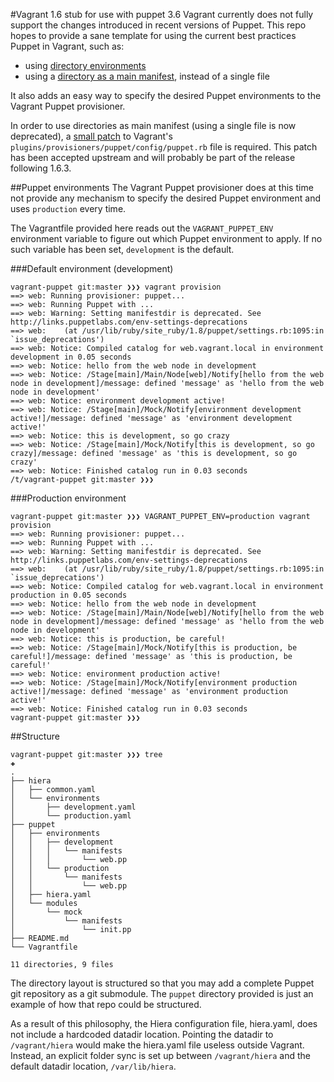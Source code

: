 #Vagrant 1.6 stub for use with puppet 3.6
Vagrant currently does not fully support the changes introduced in recent versions of Puppet. This repo hopes to provide a sane template for using the current best practices Puppet in Vagrant, such as:

- using [directory environments](https://docs.puppetlabs.com/puppet/3.5/reference/release_notes.html#directory-environments)
- using a [directory as a main manifest](https://docs.puppetlabs.com/puppet/latest/reference/dirs_manifest.html#with-puppet-apply), instead of a single file

It also adds an easy way to specify the desired Puppet environments to the Vagrant Puppet provisioner.

In order to use directories as main manifest (using a single file is now deprecated), a [small patch](https://github.com/mitchellh/vagrant/pull/4169/files) to Vagrant's `plugins/provisioners/puppet/config/puppet.rb` file is required. This patch has been accepted upstream and will probably be part of the release following 1.6.3.

##Puppet environments
The Vagrant Puppet provisioner does at this time not provide any mechanism to specify the desired Puppet environment and uses `production` every time.

The Vagrantfile provided here reads out the `VAGRANT_PUPPET_ENV` environment variable to figure out which Puppet environment to apply. If no such variable has been set, `development` is the default.

###Default environment (development)
```
vagrant-puppet git:master ❯❯❯ vagrant provision
==> web: Running provisioner: puppet...
==> web: Running Puppet with ...
==> web: Warning: Setting manifestdir is deprecated. See http://links.puppetlabs.com/env-settings-deprecations
==> web:    (at /usr/lib/ruby/site_ruby/1.8/puppet/settings.rb:1095:in `issue_deprecations')
==> web: Notice: Compiled catalog for web.vagrant.local in environment development in 0.05 seconds
==> web: Notice: hello from the web node in development
==> web: Notice: /Stage[main]/Main/Node[web]/Notify[hello from the web node in development]/message: defined 'message' as 'hello from the web node in development'
==> web: Notice: environment development active!
==> web: Notice: /Stage[main]/Mock/Notify[environment development active!]/message: defined 'message' as 'environment development active!'
==> web: Notice: this is development, so go crazy
==> web: Notice: /Stage[main]/Mock/Notify[this is development, so go crazy]/message: defined 'message' as 'this is development, so go crazy'
==> web: Notice: Finished catalog run in 0.03 seconds
/t/vagrant-puppet git:master ❯❯❯
```

###Production environment
```
vagrant-puppet git:master ❯❯❯ VAGRANT_PUPPET_ENV=production vagrant provision
==> web: Running provisioner: puppet...
==> web: Running Puppet with ...
==> web: Warning: Setting manifestdir is deprecated. See http://links.puppetlabs.com/env-settings-deprecations
==> web:    (at /usr/lib/ruby/site_ruby/1.8/puppet/settings.rb:1095:in `issue_deprecations')
==> web: Notice: Compiled catalog for web.vagrant.local in environment production in 0.05 seconds
==> web: Notice: hello from the web node in development
==> web: Notice: /Stage[main]/Main/Node[web]/Notify[hello from the web node in development]/message: defined 'message' as 'hello from the web node in development'
==> web: Notice: this is production, be careful!
==> web: Notice: /Stage[main]/Mock/Notify[this is production, be careful!]/message: defined 'message' as 'this is production, be careful!'
==> web: Notice: environment production active!
==> web: Notice: /Stage[main]/Mock/Notify[environment production active!]/message: defined 'message' as 'environment production active!'
==> web: Notice: Finished catalog run in 0.03 seconds
vagrant-puppet git:master ❯❯❯
```

##Structure
```
vagrant-puppet git:master ❯❯❯ tree                                                                                                                                                                                                       ✚
.
├── hiera
│   ├── common.yaml
│   └── environments
│       ├── development.yaml
│       └── production.yaml
├── puppet
│   ├── environments
│   │   ├── development
│   │   │   └── manifests
│   │   │       └── web.pp
│   │   └── production
│   │       └── manifests
│   │           └── web.pp
│   ├── hiera.yaml
│   └── modules
│       └── mock
│           └── manifests
│               └── init.pp
├── README.md
└── Vagrantfile

11 directories, 9 files
```

The directory layout is structured so that you may add a complete Puppet git repository as a git submodule. The `puppet` directory provided is just an example of how that repo could be structured.

As a result of this philosophy, the Hiera configuration file, hiera.yaml, does not include a hardcoded datadir location. Pointing the datadir to `/vagrant/hiera` would make the hiera.yaml file useless outside Vagrant. Instead, an explicit folder sync is set up between `/vagrant/hiera` and the default datadir location, `/var/lib/hiera`.
